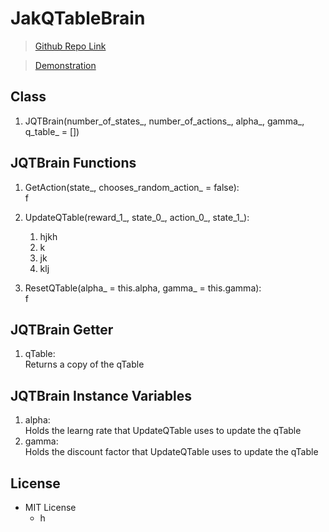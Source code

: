 # JakQTableBrain
> [Github Repo Link](https://github.com/Stephen-Baxter/QTableBrain)

> [Demonstration](https://stephen-baxter.github.io/#AI_DEMONSTRATION_PAGE_)
## Class
1. JQTBrain(number_of_states_, number_of_actions_, alpha_, gamma_, q_table_ = [])

## JQTBrain Functions
1. GetAction(state_, chooses_random_action_ = false):  
   f
3. UpdateQTable(reward_1_, state_0_, action_0_, state_1_):  
   1. hjkh
   2. k
   1. jk
   2. klj

4. ResetQTable(alpha_ = this.alpha, gamma_ = this.gamma):  
   f

## JQTBrain Getter
1. qTable:  
   Returns a copy of the qTable

## JQTBrain Instance Variables
1. alpha:  
   Holds the learng rate that UpdateQTable uses to update the qTable
4. gamma:  
   Holds the discount factor that UpdateQTable uses to update the qTable

## License
- MIT License
  - h
